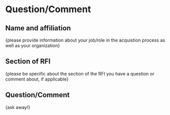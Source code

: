 # Question/Comment

## Name and affiliation
{please provide information about your job/role in the acquistion process as well as your organization} 

## Section of RFI
{please be specific about the section of the RFI you have a question or comment about, if applicable}  

## Question/Comment
{ask away!}
